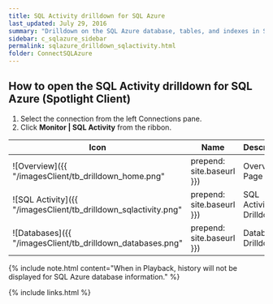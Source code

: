 ```yaml
---
title: SQL Activity drilldown for SQL Azure
last_updated: July 29, 2016
summary: "Drilldown on the SQL Azure database, tables, and indexes in Spotlight Enterprise."
sidebar: c_sqlazure_sidebar
permalink: sqlazure_drilldown_sqlactivity.html
folder: ConnectSQLAzure
---
```



## How to open the SQL Activity drilldown for SQL Azure  (Spotlight Client)

1. Select the connection from the left Connections pane.
2. Click **Monitor \| SQL Activity** from the ribbon.



Icon | Name | Description
-----|------|------------
![Overview]({{ "/imagesClient/tb_drilldown_home.png" | prepend: site.baseurl }}) | Overview Page | The Spotlight Home Page highlights obvious bottlenecks and problem areas. Statistics and flows are updated in real time.  
![SQL Activity]({{ "/imagesClient/tb_drilldown_sqlactivity.png" | prepend: site.baseurl }}) | SQL Activity Drilldown | Drilldown on current and recent activity.
![Databases]({{ "/imagesClient/tb_drilldown_databases.png" | prepend: site.baseurl }}) | Databases Drilldown | Drilldown on the SQL Azure database, tables, and indexes.  

{% include note.html content="When in Playback, history will not be displayed for SQL Azure database information." %}


{% include links.html %}
